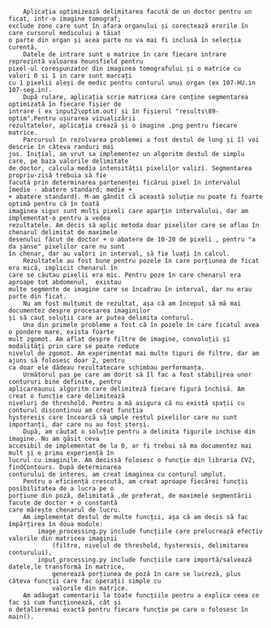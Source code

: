         Aplicația optimizează delimitarea facută de un doctor pentru un ficat, intr-o imagine tomograf; 
    exclude zone care sunt în afara organului și corectează erorile în care cursorul medicului a tăiat 
    o parte din organ și acea parte nu va mai fi inclusă în selecția curentă. 
        Datele de intrare sunt o matrice în care fiecare intrare reprezintă valoarea hounsfield pentru 
    pixel-ul corespunzator din imaginea tomografului și o matrice cu valori 0 si 1 in care sunt marcați
    cu 1 pixelii aleși de medic pentru conturul unui organ (ex 107-HU.in 107-seg.in).
        După rulare, aplicația scrie matricea care conține segmentarea optimizată în fiecare fișier de 
    intrare ( ex input2\optim.out) și în fișierul "results\89-optim".Pentru ușurarea vizualizării 
    rezultatelor, aplicația crează și o imagine .png pentru fiecare matrice. 
        Parcursul în rezolvarea problemei a fost destul de lung și îl voi descrie în câteva randuri mai 
    jos. Inițial, am vrut sa implementez un algoritm destul de simplu care, pe baza valorile delimitate 
    de doctor, calcula media intensității pixelilor valizi. Segmentarea propriu-zisă trebuia să fie 
    facută prin determinarea partenenței ficărui pixel în intervalul [medie - abatere standard; medie + 
    + abatere standard]. M-am gândit că această soluție nu poate fi foarte optimă pentru că în toată
    imaginea sigur sunt mulți pixeli care aparțin intervalului, dar am implementat-o pentru a vedea 
    rezultatele. Am decis să aplic metoda doar pixelilor care se aflau în chenarul delimitat de maximele
    desenului făcut de doctor + o abatere de 10-20 de pixeli , pentru "a da șanse" pixelilor care nu sunt
    în chenar, dar au valori in interval, să fie luați în calcul.
        Rezultatele au fost bune pentru pozele în care porțiunea de ficat era mică, implicit chenarul în 
    care se căutau pixelii era mic. Pentru poze în care chenarul era aproape tot abdomenul,  existau 
    multe segmente de imagine care se încadrau în interval, dar nu erau parte din ficat. 
        Nu am fost mulțumit de rezultat, așa că am început să mă mai documentez despre procesarea imaginilor
    și să caut soluții care ar putea delimita conturul. 
        Una din primele probleme a fost că în pozele în care ficatul avea o pondere mare, exista foarte
    mult zgomot. Am aflat despre filtre de imagine, convoluții și modalități prin care se poate reduce 
    nivelul de zgomot. Am experimentat mai multe tipuri de filtre, dar am ajuns să folosesc doar 2, pentru
    ca doar ele dădeau rezultatecare schimbau performanța. 
        Următorul pas pe care am dorit să îl fac a fost stabilirea unor contururi bine definite, pentru
    aplicareaunui algoritm care delimiteză fiecare figură închisă. Am creat o funcție care delimitează 
    niveluri de threshold. Pentru a mă asigura că nu există spații cu conturul discontinuu am creat funcția 
    hysteresis care încearcă să umple restul pixelilor care nu sunt importanți, dar care nu au fost șterși.
        După, am căutat o soluție pentru a delimita figurile inchise din imagine. Nu am găsit ceva 
    accesibil de implementat de la 0, ar fi trebui să ma documentez mai mult și e prima experiență în 
    lucrul cu imaginile. Am decissă folosesc o funcție din libraria CV2, findContours. După determinarea
    conturului de interes, am creat imaginea cu conturul umplut. 
        Pentru o eficiență crescută, am creat aproape fiecărei funcții posibilitatea de a lucra pe o 
    porțiune din poză, delimitată ,de preferat, de maximele segmentării facute de doctor + o constantă 
    care mărește chenarul de lucru.
        Am implementat destul de multe funcții, așa că am decis să fac împărțirea în doua module:
            image_processing.py include funcțiile care prelucrează efectiv valorile din matricea imaginii 
                (filtre, nivelul de threshold, hysteresis, delimitarea conturului),
            input_processing.py include funcțiile care importă/salvează datele,le transformă în matrice,
                generează porțiunea de poză în care se lucreză, plus câteva funcții care fac operații simple cu 
                valorile din matrice.
        Am adăugat comentarii la toate funcțiile pentru a explica ceea ce fac și cum funcționează, cât și 
    o detalieremai exactă pentru fiecare funcție pe care o folosesc în main().
